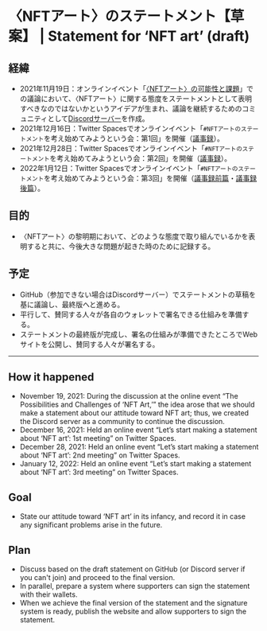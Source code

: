 ﻿# 〈NFTアート〉のステートメント【草案】 | Statement for ‘NFT art’ (draft)

## 経緯

- 2021年11月19日：オンラインイベント「[〈NFTアート〉の可能性と課題](https://youtu.be/OUghCqYDf7w)」での議論において、〈NFTアート〉に関する態度をステートメントとして表明すべきなのではないかというアイデアが生まれ、議論を継続するためのコミュニティとして[Discordサーバー](https://discord.gg/emA5wDxUeq)を作成。
- 2021年12月16日：Twitter Spacesでオンラインイベント「`#NFTアートのステートメント`を考え始めてみようという会：第1回」を開催（[議事録](https://note.com/_kotobuki_/n/n93feb44260ab)）。
- 2021年12月28日：Twitter Spacesでオンラインイベント「`#NFTアートのステートメント`を考え始めてみようという会：第2回」を開催（[議事録](https://note.com/_kotobuki_/n/n605132ceb7f3)）。
- 2022年1月12日：Twitter Spacesでオンラインイベント「`#NFTアートのステートメント`を考え始めてみようという会：第3回」を開催（[議事録前篇](https://note.com/_kotobuki_/n/n1a7ece896506)・[議事録後篇](https://note.com/_kotobuki_/n/n1c87840ee286)）。

## 目的

- 〈NFTアート〉の黎明期において、どのような態度で取り組んでいるかを表明すると共に、今後大きな問題が起きた時のために記録する。

## 予定

- GitHub（参加できない場合はDiscordサーバー）でステートメントの草稿を基に議論し、最終版へと進める。
- 平行して、賛同する人々が各自のウォレットで署名できる仕組みを準備する。
- ステートメントの最終版が完成し、署名の仕組みが準備できたところでWebサイトを公開し、賛同する人々が署名する。

---

## How it happened

- November 19, 2021: During the discussion at the online event “The Possibilities and Challenges of ‘NFT Art,’” the idea arose that we should make a statement about our attitude toward NFT art; thus, we created the Discord server as a community to continue the discussion.
- December 16, 2021: Held an online event “Let’s start making a statement about ‘NFT art’: 1st meeting” on Twitter Spaces.
- December 28, 2021: Held an online event “Let’s start making a statement about ‘NFT art’: 2nd meeting” on Twitter Spaces.
- January 12, 2022: Held an online event “Let’s start making a statement about ‘NFT art’: 3rd meeting” on Twitter Spaces.

## Goal

- State our attitude toward ‘NFT art’ in its infancy, and record it in case any significant problems arise in the future.

## Plan

- Discuss based on the draft statement on GitHub (or Discord server if you can't join) and proceed to the final version.
- In parallel, prepare a system where supporters can sign the statement with their wallets.
- When we achieve the final version of the statement and the signature system is ready, publish the website and allow supporters to sign the statement.
